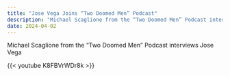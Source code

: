 ```yaml
---
title: "Jose Vega Joins “Two Doomed Men” Podcast"
description: "Michael Scaglione from the “Two Doomed Men” Podcast interviews Jose Vega......"
date: 2024-04-02
---
```


Michael Scaglione from the “Two Doomed Men” Podcast interviews Jose Vega

{{< youtube K8FBVrWDr8k >}}
